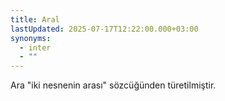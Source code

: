 ```yaml
---
title: Aral
lastUpdated: 2025-07-17T12:22:00.000+03:00
synonyms:
  - inter
  - ""
---
```

Ara "iki nesnenin arası" sözcüğünden türetilmiştir.
